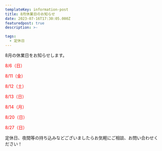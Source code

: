 ```yaml
---
templateKey: information-post
title: 8月休業日のお知らせ
date: 2023-07-16T17:30:05.000Z
featuredpost: true
description: >-

tags:
  - 定休日
---
```


8月の休業日をお知らせします。

<span style="color: red;">8/6（日）</span>

<span style="color: red;">8/11（金）</span>

<span style="color: red;">8/12（土）</span>

<span style="color: red;">8/13（日）</span>

<span style="color: red;">8/14（月）</span>

<span style="color: red;">8/20（日）</span>

<span style="color: red;">8/27（日）</span>

定休日、夜間等の持ち込みなどございましたらお気軽にご相談、お問い合わせください！

